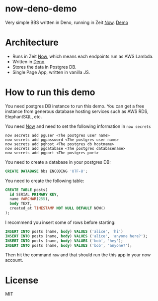 # now-deno-demo

Very simple BBS written in Deno, running in Zeit [Now][]. [Demo][]

# Architecture

- Runs in Zeit [Now][], which means each endpoints run as AWS Lambda.
- Written in [Deno][].
- Stores the data in Postgres DB.
- Single Page App, written in vanilla JS.

# How to run this demo

You need postgres DB instance to run this demo. You can get a free instance from generous database hosting services such as AWS RDS, ElephantSQL, etc.

You need [Now][] and need to set the following information in `now secrets`

```
now secrets add pguser <The postgres user name>
now secrets add pgpassword <The postgres user name>
now secrets add pghost <The postgres db hostname>
now secrets add pgdatabase <The postgres databasename>
now secrets add pgport <The postgres port>
```

You need to create a database in your postgres DB:

```sql
CREATE DATABASE bbs ENCODING 'UTF-8';
```

You need to create the following table:

```sql
CREATE TABLE posts(
  id SERIAL PRIMARY KEY,
  name VARCHAR(255),
  body TEXT,
  created_at TIMESTAMP NOT NULL DEFAULT NOW()
);
```

I recommend you insert some of rows before starting:

```sql
INSERT INTO posts (name, body) VALUES ('alice', 'hi')
INSERT INTO posts (name, body) VALUES ('alice', 'anyone here?');
INSERT INTO posts (name, body) VALUES ('bob', 'hey');
INSERT INTO posts (name, body) VALUES ('bob', 'anyone?');
```

Then hit the command `now` and that should run the this app in your now account.

# License

MIT

[Now]: https://github.com/zeit/now
[Deno]: https://deno.land/
[Demo]: https://now-deno-example.kt3k.now.sh/
